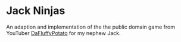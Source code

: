 # Jack Ninjas

An adaption and implementation of the the public domain game from YouTuber [DaFluffyPotato](https://www.youtube.com/@DaFluffyPotato) for my nephew Jack.